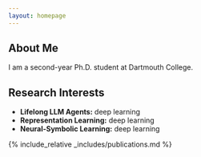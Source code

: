 ```yaml
---
layout: homepage
---
```


## About Me

I am a second-year Ph.D. student at Dartmouth College.

## Research Interests

- **Lifelong LLM Agents:** deep learning
- **Representation Learning:** deep learning
- **Neural-Symbolic Learning:** deep learning

<!-- ## News

- **[Feb. 2020]** Our paper about incremental learning is accepted to CVPR 2020.
- **[Feb. 2020]** We will host the ACM Multimedia Asia 2020 conference in Singapore!
- **[Sept. 2019]** Our paper about few-shot learning is accepted to NeurIPS 2019.
- **[Mar. 2019]** Our paper about few-shot learning is accepted to CVPR 2019. -->

{% include_relative _includes/publications.md %}

<!-- {% include_relative _includes/services.md %} -->
